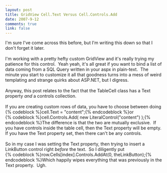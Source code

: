 ```yaml
--- 
layout: post
title: GridView Cell.Text Versus Cell.Controls.Add
date: 2007-9-12
comments: true
link: false
---
```

I'm sure I've come across this before, but I'm writing this down so that I don't forget it later.<br/><br/>I'm working with a pretty hefty custom GridView and it's really trying my patience for this control.&nbsp; Yeah yeah, it's all great if you want to bind a list of data coming from a SQL Query written in your aspx in plain-text.&nbsp; The minute you start to customize it all that goodness turns into a mess of weird templating and strange quirks about ASP.NET, but I digress.<br/><br/>Anyway, this post relates to the fact that the TableCell class has a Text property <i>and</i> a controls collection.<br/><br/>If you are creating custom rows of data, you have to choose between doing <br/>{% codeblock %}cell.Text = "content";{% endcodeblock %}or <br />{% codeblock %}cell.Controls.Add( new LiteralControl("content") );{% endcodeblock %}The difference is that the two are mutually exclusive.&nbsp; If you have controls inside the table cell, then the Text property will be empty.&nbsp; If you have the Text property set, then there can't be any controls.<br /><br/>So in my case I was setting the Text property, then trying to insert a LinkButton control right <i>before</i> the text.&nbsp; So I diligently put <br/>{% codeblock %}row.Cells[index].Controls.AddAt(0, theLinkButton);{% endcodeblock %}Which happily wipes everything that was previously in the Text property.&nbsp; Ugh.
